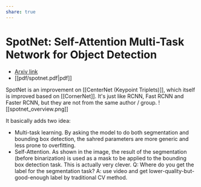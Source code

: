 ```yaml
---
share: true
---
```

# SpotNet: Self-Attention Multi-Task Network for Object Detection
- [Arxiv link](https://arxiv.org/abs/2002.05540)
- [[pdf/spotnet.pdf|pdf]]

SpotNet is an improvement on [[CenterNet (Keypoint Triplets)]], which itself is improved based on [[CornerNet]]. It's just like RCNN, Fast RCNN and Faster RCNN, but they are not from the same author / group.
![[spotnet_overview.png]]

It basically adds two idea:
- Multi-task learning. By asking the model to do both segmentation and bounding box detection, the sahred parameters are more generic and less prone to overfitting.
- Self-Attention. As shown in the image, the result of the segmentation (before binarization) is used as a mask to be applied to the bounding box detection task. This is actually very clever.
Q: Where do you get the label for the segmentation task? A: use video and get lower-quality-but-good-enough label by traditional CV method.